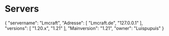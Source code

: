 # Servers
{
  "servername": "Lmcraft",
  "Adresse": [
    "Lmcraft.de",
    "127.0.0.1"
  ],
  "versions": [
    "1.20.x",
    "1.21"
  ],
  "Mainversion": "1.21",
  "owner": "Luispupuis"
}

